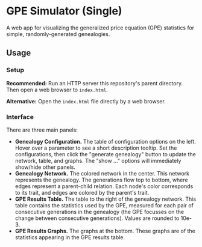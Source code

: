 # GPE Simulator (Single)

A web app for visualizing the generalized price equation (GPE) statistics for simple, randomly-generated genealogies.

## Usage

### Setup

**Recommended:** Run an HTTP server this repository's parent directory. Then open a web browser to `index.html`.

**Alternative:** Open the `index.html` file directly by a web browser.


### Interface

There are three main panels:

- **Genealogy Configuration.** The table of configuration options on the left. Hover over a parameter to see a short description tooltip. Set the configurations, then click the "generate genealogy" button to update the network, table, and graphs. The "show ..." options will immediately show/hide other panels.
- **Genealogy Network.** The colored network in the center. This network represents the genealogy. The generations flow top to bottom, where edges represent a parent-child relation. Each node's color corresponds to its trait, and edges are colored by the parent's trait.
- **GPE Results Table.** The table to the right of the genealogy network. This table contains the statistics used by the GPE, measured for each pair of consecutive generations in the genealogy (the GPE focusses on the change between consecutive generations). Values are rounded to 10e-3.
- **GPE Results Graphs.** The graphs at the bottom. These graphs are of the statistics appearing in the GPE results table.
